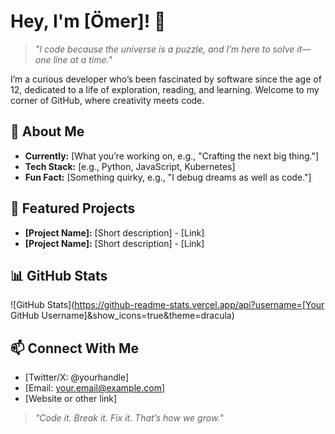 # Hey, I'm [Ömer]! 👋

> *"I code because the universe is a puzzle, and I’m here to solve it—one line at a time."*

I’m a curious developer who’s been fascinated by software since the age of 12, dedicated to a life of exploration, reading, and learning. Welcome to my corner of GitHub, where creativity meets code.

## 🚀 About Me
- **Currently:** [What you’re working on, e.g., "Crafting the next big thing."]
- **Tech Stack:** [e.g., Python, JavaScript, Kubernetes]
- **Fun Fact:** [Something quirky, e.g., "I debug dreams as well as code."]

## 🌌 Featured Projects
- **[Project Name]:** [Short description] - [Link]
- **[Project Name]:** [Short description] - [Link]

## 📊 GitHub Stats
![GitHub Stats](https://github-readme-stats.vercel.app/api?username=[Your GitHub Username]&show_icons=true&theme=dracula)

## 📫 Connect With Me
- [Twitter/X: @yourhandle]
- [Email: your.email@example.com]
- [Website or other link]

> *"Code it. Break it. Fix it. That’s how we grow."*
